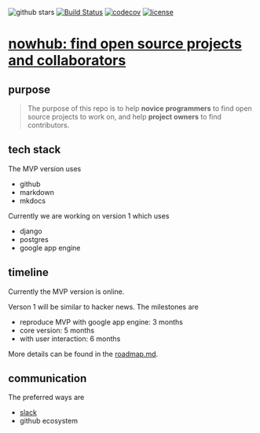 ![github stars](https://img.shields.io/github/stars/nosarthur/nowhub.svg)
[![Build Status](https://travis-ci.org/nosarthur/nowhub.svg?branch=master)](https://travis-ci.org/nosarthur/nowhub)
[![codecov](https://codecov.io/gh/nosarthur/nowhub/branch/master/graph/badge.svg)](https://codecov.io/gh/nosarthur/nowhub)
[![license](https://img.shields.io/github/license/nosarthur/nowhub.svg)](https://github.com/nosarthur/nowhub/blob/master/LICENSE)

# [nowhub: find open source projects and collaborators](https://github.com/nosarthur/nowhub)

## purpose

> The purpose of this repo is to help **novice programmers** to find open source
projects to work on, and help **project owners** to find contributors.

## tech stack

The MVP version uses

- github
- markdown
- mkdocs

Currently we are working on version 1 which uses

- django
- postgres
- google app engine

## timeline

Currently the MVP version is online.

Verson 1 will be similar to hacker news.
The milestones are

- reproduce MVP with google app engine: 3 months
- core version: 5 months
- with user interaction: 6 months

More details can be found in the [roadmap.md](https://github.com/nosarthur/nowhub/blob/master/plans/roadmap.md).

## communication

The preferred ways are

- [slack](https://nowhub.slack.com/)
- github ecosystem

